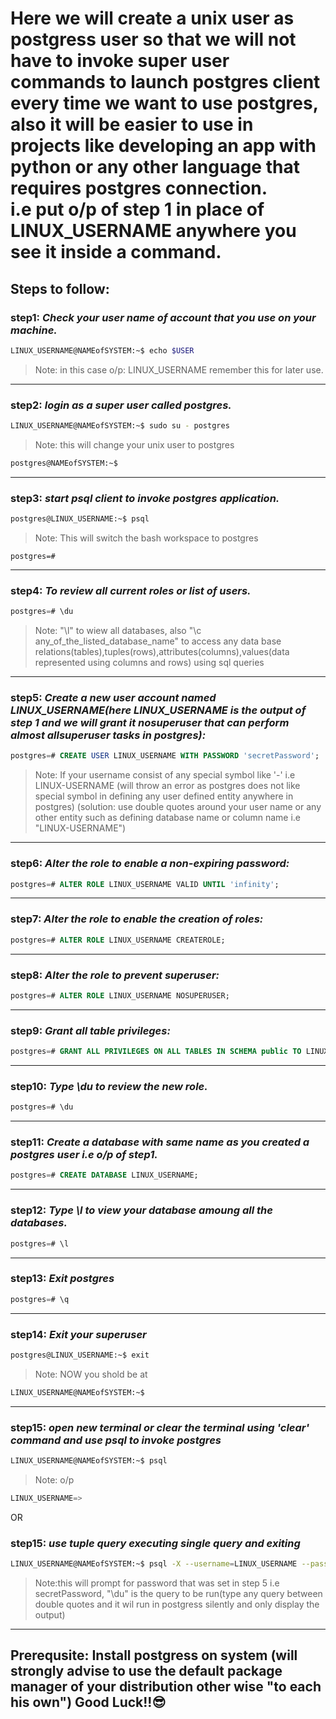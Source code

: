 **<h1>Here we will create a unix user as postgress user so that we will not have to invoke super user commands to launch postgres client every time we want to use postgres, also it will be easier to use in projects like developing an app with python or any other language that requires postgres connection.<br>
i.e put o/p of step 1 in place of LINUX_USERNAME anywhere you see it inside a command.</h1>**

## Steps to follow:


### step1: ***Check your user name of account that you use on your machine.***
```bash
LINUX_USERNAME@NAMEofSYSTEM:~$ echo $USER
```
>Note: in this case o/p: LINUX_USERNAME remember this for later use.

<hr>

### step2: ***login as a super user called postgres.***

```bash
LINUX_USERNAME@NAMEofSYSTEM:~$ sudo su - postgres
```
>Note: this will change your unix user to postgres
```bash
postgres@NAMEofSYSTEM:~$
```

<hr>

### step3: ***start psql client to invoke postgres application.***

```bash
postgres@LINUX_USERNAME:~$ psql
```
>Note: This will switch the bash workspace to postgres
```psql
postgres=#
```

<hr>

### step4: ***To review all current roles or list of users.***

```sql
postgres=# \du
```
>Note: "\l" to wiew all  databases, also "\c any_of_the_listed_database_name" to access any data base relations(tables),tuples(rows),attributes(columns),values(data represented using columns and rows) using sql queries

<hr>

### step5: ***Create a new user account named LINUX_USERNAME(here LINUX_USERNAME is the output of step 1 and we will grant it nosuperuser that can perform almost allsuperuser tasks in postgres):***

```sql
postgres=# CREATE USER LINUX_USERNAME WITH PASSWORD 'secretPassword';
```
>Note: If your username consist of any special symbol like '-' i.e LINUX-USERNAME (will throw an error as postgres does not like special symbol in defining any user defined entity anywhere in postgres)
(solution: use double quotes around your user name or any other entity such as defining database name or column name i.e "LINUX-USERNAME")

<hr>

### step6: ***Alter the role to enable a non-expiring password:***

```sql
postgres=# ALTER ROLE LINUX_USERNAME VALID UNTIL 'infinity';
```

<hr>

### step7: ***Alter the role to enable the creation of roles:***

```sql
postgres=# ALTER ROLE LINUX_USERNAME CREATEROLE;
```
<hr>

### step8: ***Alter the role to prevent superuser:***

```sql
postgres=# ALTER ROLE LINUX_USERNAME NOSUPERUSER;
```
<hr>

### step9: ***Grant all table privileges:***

```sql
postgres=# GRANT ALL PRIVILEGES ON ALL TABLES IN SCHEMA public TO LINUX_USERNAME;
```
<hr>

### step10: ***Type \du to review the new role.***

```sql
postgres=# \du
```
<hr>

### step11: ***Create a database with same name as you created a postgres user i.e o/p of step1.***

```sql
postgres=# CREATE DATABASE LINUX_USERNAME;
```
<hr>

### step12: ***Type \l to view your database amoung all the databases.***

```sql
postgres=# \l
```
<hr>

### step13: ***Exit postgres***

```sql
postgres=# \q
```
<hr>

### step14: ***Exit your superuser***

```bash
postgres@LINUX_USERNAME:~$ exit
```

>Note: NOW you shold be at  
```bash
LINUX_USERNAME@NAMEofSYSTEM:~$
```
<hr>

### step15: ***open new terminal or clear the terminal using 'clear' command and use psql to invoke postgres***

```bash
LINUX_USERNAME@NAMEofSYSTEM:~$ psql
```

>Note: o/p  
```sql
LINUX_USERNAME=>
```

OR

### step15: ***use tuple query executing single query and exiting***

```bash
LINUX_USERNAME@NAMEofSYSTEM:~$ psql -X --username=LINUX_USERNAME --password --dbname=LINUX_USERNAME --no-align --tuples-only -c "\du"
```
>Note:this will prompt for password that was set in step 5 i.e secretPassword, "\du" is the query to be run(type any query between double quotes and it wil run in postgress silently and only display the output)

<hr>

**<h2>Prerequsite: Install postgress on system (will strongly advise to use the default package manager of your distribution other wise "to each his own") Good Luck!!😎</h2>**
